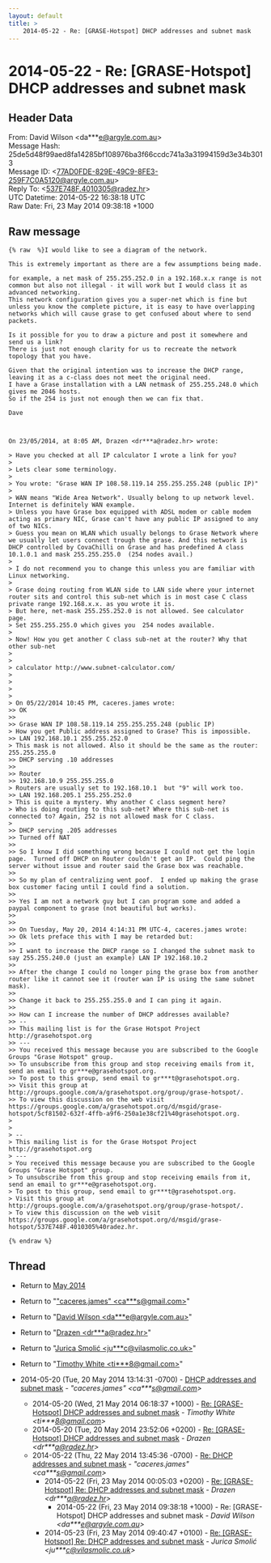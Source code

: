 ```yaml
---
layout: default
title: >
    2014-05-22 - Re: [GRASE-Hotspot] DHCP addresses and subnet mask
---
```


# 2014-05-22 - Re: [GRASE-Hotspot] DHCP addresses and subnet mask

## Header Data

From: David Wilson \<da***e@argyle.com.au\><br>
Message Hash: 25de5d48f99aed8fa14285bf108976ba3f66ccdc741a3a31994159d3e34b3013<br>
Message ID: \<77AD0FDE-829E-49C9-8FE3-259F7C0A5120@argyle.com.au\><br>
Reply To: \<537E748F.4010305@radez.hr\><br>
UTC Datetime: 2014-05-22 16:38:18 UTC<br>
Raw Date: Fri, 23 May 2014 09:38:18 +1000<br>

## Raw message

```
{% raw  %}I would like to see a diagram of the network.

This is extremely important as there are a few assumptions being made. 

for example, a net mask of 255.255.252.0 in a 192.168.x.x range is not common but also not illegal - it will work but I would class it as advanced networking. 
This network configuration gives you a super-net which is fine but unless you know the complete picture, it is easy to have overlapping networks which will cause grase to get confused about where to send packets. 

Is it possible for you to draw a picture and post it somewhere and send us a link?
There is just not enough clarity for us to recreate the network topology that you have. 

Given that the original intention was to increase the DHCP range, leaving it as a c-class does not meet the original need. 
I have a Grase installation with a LAN netmask of 255.255.248.0 which gives me 2046 hosts. 
So if the 254 is just not enough then we can fix that.

Dave 



On 23/05/2014, at 8:05 AM, Drazen <dr***a@radez.hr> wrote:

> Have you checked at all IP calculator I wrote a link for you?
> 
> Lets clear some terminology.
> 
> You wrote: "Grase WAN IP 108.58.119.14 255.255.255.248 (public IP)"
> 
> WAN means "Wide Area Network". Usually belong to up network level. Internet is definitely WAN example. 
> Unless you have Grase box equipped with ADSL modem or cable modem acting as primary NIC, Grase can't have any public IP assigned to any of two NICs.
> Guess you mean on WLAN which usually belongs to Grase Network where we usually let users connect trough the grase. And this network is DHCP controlled by CovaChilli on Grase and has predefined A class 10.1.0.1 and mask 255.255.255.0  (254 nodes avail.)
> 
> I do not recommend you to change this unless you are familiar with Linux networking.
> 
> Grase doing routing from WLAN side to LAN side where your internet router sits and control this sub-net which is in most case C class private range 192.168.x.x. as you wrote it is.
> But here, net-mask 255.255.252.0 is not allowed. See calculator page.
> Set 255.255.255.0 which gives you  254 nodes available.
> 
> Now! How you get another C class sub-net at the router? Why that other sub-net 
> 
> 
> calculator http://www.subnet-calculator.com/ 
> 
> 
> 
> 
> On 05/22/2014 10:45 PM, caceres.james wrote:
>> OK
>> 
>> Grase WAN IP 108.58.119.14 255.255.255.248 (public IP)
> How you get Public address assigned to Grase? This is impossible.
>> LAN 192.168.10.1 255.255.252.0    
> This mask is not allowed. Also it should be the same as the router: 255.255.255.0
>> DHCP serving .10 addresses
>> 
>> Router
>> 192.168.10.9 255.255.255.0
> Routers are usually set to 192.168.10.1  but "9" will work too.
>> LAN 192.168.205.1 255.255.252.0
> This is quite a mystery. Why another C class segment here? 
> Who is doing routing to this sub-net? Where this sub-net is connected to? Again, 252 is not allowed mask for C class.
> 
>> DHCP serving .205 addresses
>> Turned off NAT
>> 
>> So I know I did something wrong because I could not get the login page.  Turned off DHCP on Router couldn't get an IP.  Could ping the server without issue and router said the Grase box was reachable.
>> 
>> So my plan of centralizing went poof.  I ended up making the grase box customer facing until I could find a solution.
>> 
>> Yes I am not a network guy but I can program some and added a paypal component to grase (not beautiful but works).
>> 
>> 
>> On Tuesday, May 20, 2014 4:14:31 PM UTC-4, caceres.james wrote:
>> Ok lets preface this with I may be retarded but:
>> 
>> I want to increase the DHCP range so I changed the subnet mask to say 255.255.240.0 (just an example) LAN IP 192.168.10.2
>> 
>> After the change I could no longer ping the grase box from another router like it cannot see it (router wan IP is using the same subnet mask).
>> 
>> Change it back to 255.255.255.0 and I can ping it again.
>> 
>> How can I increase the number of DHCP addresses available? 
>> -- 
>> This mailing list is for the Grase Hotspot Project http://grasehotspot.org
>> --- 
>> You received this message because you are subscribed to the Google Groups "Grase Hotspot" group.
>> To unsubscribe from this group and stop receiving emails from it, send an email to gr***e@grasehotspot.org.
>> To post to this group, send email to gr***t@grasehotspot.org.
>> Visit this group at http://groups.google.com/a/grasehotspot.org/group/grase-hotspot/.
>> To view this discussion on the web visit https://groups.google.com/a/grasehotspot.org/d/msgid/grase-hotspot/5cf81502-632f-4ffb-a9f6-250a1e38cf21%40grasehotspot.org.
> 
> 
> -- 
> This mailing list is for the Grase Hotspot Project http://grasehotspot.org
> --- 
> You received this message because you are subscribed to the Google Groups "Grase Hotspot" group.
> To unsubscribe from this group and stop receiving emails from it, send an email to gr***e@grasehotspot.org.
> To post to this group, send email to gr***t@grasehotspot.org.
> Visit this group at http://groups.google.com/a/grasehotspot.org/group/grase-hotspot/.
> To view this discussion on the web visit https://groups.google.com/a/grasehotspot.org/d/msgid/grase-hotspot/537E748F.4010305%40radez.hr.

{% endraw %}
```

## Thread

+ Return to [May 2014](/archive/2014/05)

+ Return to "["caceres.james" <ca***s<span>@</span>gmail.com>](/authors/ca___s_at_gmail_com)"
+ Return to "[David Wilson <da***e<span>@</span>argyle.com.au>](/authors/da___e_at_argyle_com_au)"
+ Return to "[Drazen <dr***a<span>@</span>radez.hr>](/authors/dr___a_at_radez_hr)"
+ Return to "[Jurica Smolić <ju***c<span>@</span>vilasmolic.co.uk>](/authors/ju___c_at_vilasmolic_co_uk)"
+ Return to "[Timothy White <ti***8<span>@</span>gmail.com>](/authors/ti___8_at_gmail_com)"

+ 2014-05-20 (Tue, 20 May 2014 13:14:31 -0700) - [DHCP addresses and subnet mask](/archive/2014/05/a1495279e09422965327f44aaf9c2c075275e8e54d7935bab1aba490296a3e1d) - _"caceres.james" \<ca***s@gmail.com\>_
  + 2014-05-20 (Wed, 21 May 2014 06:18:37 +1000) - [Re: [GRASE-Hotspot] DHCP addresses and subnet mask](/archive/2014/05/7e855907692665e5e42bb3e0c04d9e2609b117970275eba30f34790cd5f23605) - _Timothy White \<ti***8@gmail.com\>_
  + 2014-05-20 (Tue, 20 May 2014 23:52:06 +0200) - [Re: [GRASE-Hotspot] DHCP addresses and subnet mask](/archive/2014/05/c49281e95532f35c6f1b405db032e8e42c3b41f50900b3b3737226df705b8587) - _Drazen \<dr***a@radez.hr\>_
  + 2014-05-22 (Thu, 22 May 2014 13:45:36 -0700) - [Re: DHCP addresses and subnet mask](/archive/2014/05/0b85c2f9ebdc29581a4b0cc6311651509761d4c4dcdb0ad7a584a827d0dfe7cd) - _"caceres.james" \<ca***s@gmail.com\>_
    + 2014-05-22 (Fri, 23 May 2014 00:05:03 +0200) - [Re: [GRASE-Hotspot] Re: DHCP addresses and subnet mask](/archive/2014/05/312befbf13aef9f92799aec76560688c5aadd08c4bbccfb738360fdda9c8945d) - _Drazen \<dr***a@radez.hr\>_
      + 2014-05-22 (Fri, 23 May 2014 09:38:18 +1000) - Re: [GRASE-Hotspot] DHCP addresses and subnet mask - _David Wilson \<da***e@argyle.com.au\>_
    + 2014-05-23 (Fri, 23 May 2014 09:40:47 +0100) - [Re: [GRASE-Hotspot] Re: DHCP addresses and subnet mask](/archive/2014/05/8591e95e1eefdb1192a18eb566deee7be8fd218cad37e6b0e91c60901c767b52) - _Jurica Smolić \<ju***c@vilasmolic.co.uk\>_

